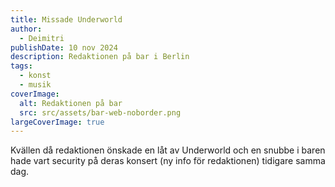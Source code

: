 ```yaml
---
title: Missade Underworld
author:
  - Deimitri
publishDate: 10 nov 2024
description: Redaktionen på bar i Berlin
tags:
  - konst
  - musik
coverImage:
  alt: Redaktionen på bar
  src: src/assets/bar-web-noborder.png
largeCoverImage: true
---
```


Kvällen då redaktionen önskade en låt av Underworld och en snubbe i baren hade vart security på deras konsert (ny info för redaktionen) tidigare samma dag.

